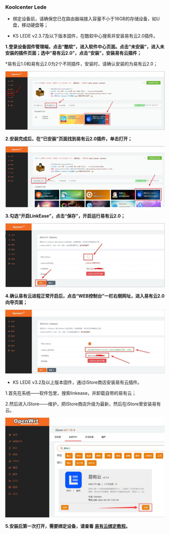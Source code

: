 ### Koolcenter Lede

* 绑定设备前，请确保您已在路由器端接入容量不小于16GB的存储设备，如U盘，移动硬盘等；

* KS LEDE v2.3.7及以下版本固件，在酷软中心搜索并安装易有云2.0插件。

**1.登录设备固件管理端，点击“酷软”，进入软件中心页面。点击“未安装”，进入未安装的插件页面；选中“易有云2.0”，点击“安装”，安装易有云插件；**

*易有云1.0和易有云2.0为2个不同插件，安装时，请确认安装的为易有云2.0；

![kl1.jpg](./image/koolcenter_lede/kl1.jpg)

**2.安装完成后，在“已安装”页面找到易有云2.0插件，单击打开；**

![kl2.jpg](./image/koolcenter_lede/kl2.jpg)

**3.勾选“开启LinkEase”，点击“保存”，开启运行易有云2.0；**

![kl3.jpg](./image/koolcenter_lede/kl3.jpg)

**4.确认易有云进程正常开启后，点击“WEB控制台”一栏右侧网址，进入易有云2.0向导页面；**

![kl4.jpg](./image/koolcenter_lede/kl4.jpg)

* KS LEDE v3.2及以上版本固件，通过iStore商店安装易有云插件。

1.首先在系统——软件包里，搜索linkease，并卸载自带的易有云；

2.然后进入iStore——维护，把iStore商店升级为最新，然后在iStore里安装易有云。

![kl2.jpg](./image/koolcenter_lede/kl5.jpg)

**5.安装后第一次打开，需要绑定设备，请查看 [易有云绑定教程](/zh/guide/linkease/install/cloud.md)。**
